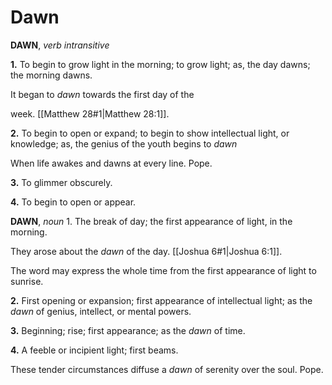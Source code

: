 # Dawn

**DAWN**, _verb intransitive_

**1.** To begin to grow light in the morning; to grow light; as, the day dawns; the morning dawns.

It began to _dawn_ towards the first day of the

week. [[Matthew 28#1|Matthew 28:1]].

**2.** To begin to open or expand; to begin to show intellectual light, or knowledge; as, the genius of the youth begins to _dawn_

When life awakes and dawns at every line. Pope.

**3.** To glimmer obscurely.

**4.** To begin to open or appear.

**DAWN**, _noun_ 1. The break of day; the first appearance of light, in the morning.

They arose about the _dawn_ of the day. [[Joshua 6#1|Joshua 6:1]].

The word may express the whole time from the first appearance of light to sunrise.

**2.** First opening or expansion; first appearance of intellectual light; as the _dawn_ of genius, intellect, or mental powers.

**3.** Beginning; rise; first appearance; as the _dawn_ of time.

**4.** A feeble or incipient light; first beams.

These tender circumstances diffuse a _dawn_ of serenity over the soul. Pope.